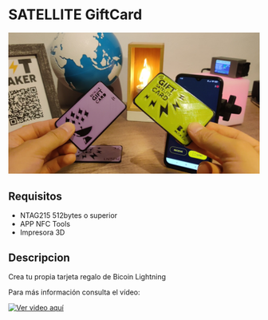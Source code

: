 # SATELLITE GiftCard

![image](https://github.com/BitMaker-hub/GiftCard/blob/master/IMAGES/DESIGN.png)

## Requisitos
- NTAG215 512bytes o superior
- APP NFC Tools
- Impresora 3D

## Descripcion
Crea tu propia tarjeta regalo de Bicoin Lightning

Para más información consulta el vídeo:

[![Ver video aquí](https://img.youtube.com/vi/7BqqoMe-ebc/0.jpg)](https://www.youtube.com/watch?v=7BqqoMe-ebc)

